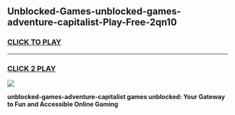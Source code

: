 
## Unblocked-Games-unblocked-games-adventure-capitalist-Play-Free-2qn10
<h3>
<a href="https://premium76.site?title=unblocked-games-adventure-capitalist&ref=23A">CLICK TO PLAY</a></h3>
<hr>

<h3>
<a href="https://premium76.site?title=unblocked-games-adventure-capitalist&ref=23A">CLICK 2 PLAY</a>
  
</h3>

<a href="https://premium76.site?title=unblocked-games-adventure-capitalist&ref=23A"><img src="https://clearcache.store/games.png"></a>


**unblocked-games-adventure-capitalist games unblocked: Your Gateway to Fun and Accessible Online Gaming**
